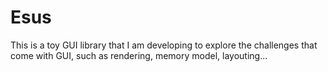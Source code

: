 # Esus

This is a toy GUI library that I am developing to explore the challenges that come with GUI, such as rendering, memory model, layouting...
